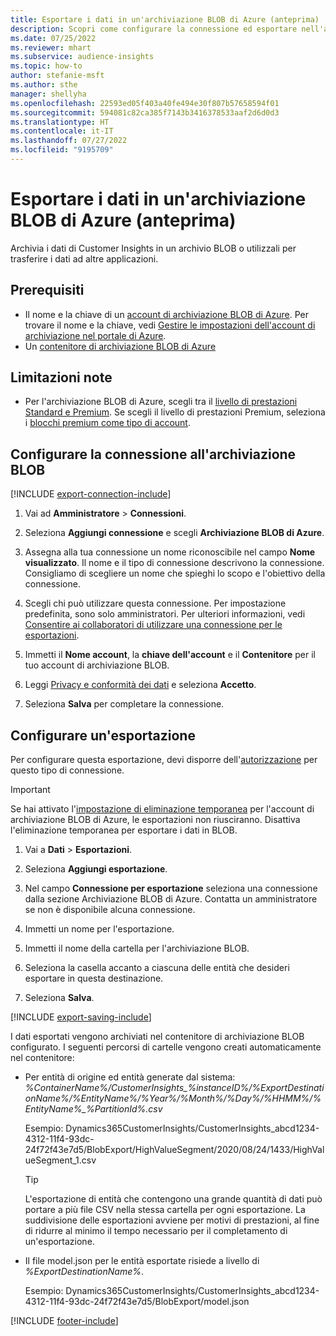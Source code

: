 ```yaml
---
title: Esportare i dati in un'archiviazione BLOB di Azure (anteprima)
description: Scopri come configurare la connessione ed esportare nell'archivio BLOB.
ms.date: 07/25/2022
ms.reviewer: mhart
ms.subservice: audience-insights
ms.topic: how-to
author: stefanie-msft
ms.author: sthe
manager: shellyha
ms.openlocfilehash: 22593ed05f403a40fe494e30f807b57658594f01
ms.sourcegitcommit: 594081c82ca385f7143b3416378533aaf2d6d0d3
ms.translationtype: HT
ms.contentlocale: it-IT
ms.lasthandoff: 07/27/2022
ms.locfileid: "9195709"
---
```

# <a name="export-data-to-an-azure-blob-storage-preview"></a>Esportare i dati in un'archiviazione BLOB di Azure (anteprima)

Archivia i dati di Customer Insights in un archivio BLOB o utilizzali per trasferire i dati ad altre applicazioni.

## <a name="prerequisites"></a>Prerequisiti

- Il nome e la chiave di un [account di archiviazione BLOB di Azure](/azure/storage/blobs/create-data-lake-storage-account). Per trovare il nome e la chiave, vedi [Gestire le impostazioni dell'account di archiviazione nel portale di Azure](/azure/storage/common/storage-account-manage).
- Un [contenitore di archiviazione BLOB di Azure](/azure/storage/blobs/storage-quickstart-blobs-portal#create-a-container)

## <a name="known-limitations"></a>Limitazioni note

- Per l'archiviazione BLOB di Azure, scegli tra il [livello di prestazioni Standard e Premium](/azure/storage/blobs/storage-blob-performance-tiers). Se scegli il livello di prestazioni Premium, seleziona i [blocchi premium come tipo di account](/azure/storage/common/storage-account-overview#types-of-storage-accounts).

## <a name="set-up-connection-to-blob-storage"></a>Configurare la connessione all'archiviazione BLOB

[!INCLUDE [export-connection-include](includes/export-connection-admn.md)]

1. Vai ad **Amministratore** > **Connessioni**.

1. Seleziona **Aggiungi connessione** e scegli **Archiviazione BLOB di Azure**.

1. Assegna alla tua connessione un nome riconoscibile nel campo **Nome visualizzato**. Il nome e il tipo di connessione descrivono la connessione. Consigliamo di scegliere un nome che spieghi lo scopo e l'obiettivo della connessione.

1. Scegli chi può utilizzare questa connessione. Per impostazione predefinita, sono solo amministratori. Per ulteriori informazioni, vedi [Consentire ai collaboratori di utilizzare una connessione per le esportazioni](connections.md#allow-contributors-to-use-a-connection-for-exports).

1. Immetti il **Nome account**, la **chiave dell'account** e il **Contenitore** per il tuo account di archiviazione BLOB.

1. Leggi [Privacy e conformità dei dati](connections.md#data-privacy-and-compliance) e seleziona **Accetto**.

1. Seleziona **Salva** per completare la connessione.

## <a name="configure-an-export"></a>Configurare un'esportazione

Per configurare questa esportazione, devi disporre dell'[autorizzazione](export-destinations.md#set-up-a-new-export) per questo tipo di connessione.

> [!IMPORTANT]
> Se hai attivato l'[impostazione di eliminazione temporanea](/azure/storage/blobs/soft-delete-blob-enable) per l'account di archiviazione BLOB di Azure, le esportazioni non riusciranno. Disattiva l'eliminazione temporanea per esportare i dati in BLOB.

1. Vai a **Dati** > **Esportazioni**.

1. Seleziona **Aggiungi esportazione**.

1. Nel campo **Connessione per esportazione** seleziona una connessione dalla sezione Archiviazione BLOB di Azure. Contatta un amministratore se non è disponibile alcuna connessione.

1. Immetti un nome per l'esportazione.

1. Immetti il nome della cartella per l'archiviazione BLOB.

1. Seleziona la casella accanto a ciascuna delle entità che desideri esportare in questa destinazione.

1. Seleziona **Salva**.

[!INCLUDE [export-saving-include](includes/export-saving.md)]

I dati esportati vengono archiviati nel contenitore di archiviazione BLOB configurato. I seguenti percorsi di cartelle vengono creati automaticamente nel contenitore:

- Per entità di origine ed entità generate dal sistema:   
  *%ContainerName%/CustomerInsights_%instanceID%/%ExportDestinationName%/%EntityName%/%Year%/%Month%/%Day%/%HHMM%/%EntityName%_%PartitionId%.csv*  

  Esempio: Dynamics365CustomerInsights/CustomerInsights_abcd1234-4312-11f4-93dc-24f72f43e7d5/BlobExport/HighValueSegment/2020/08/24/1433/HighValueSegment_1.csv
  
  > [!TIP]
  > L'esportazione di entità che contengono una grande quantità di dati può portare a più file CSV nella stessa cartella per ogni esportazione. La suddivisione delle esportazioni avviene per motivi di prestazioni, al fine di ridurre al minimo il tempo necessario per il completamento di un'esportazione.

- Il file model.json per le entità esportate risiede a livello di *%ExportDestinationName%*.  
  
  Esempio: Dynamics365CustomerInsights/CustomerInsights_abcd1234-4312-11f4-93dc-24f72f43e7d5/BlobExport/model.json

[!INCLUDE [footer-include](includes/footer-banner.md)]

